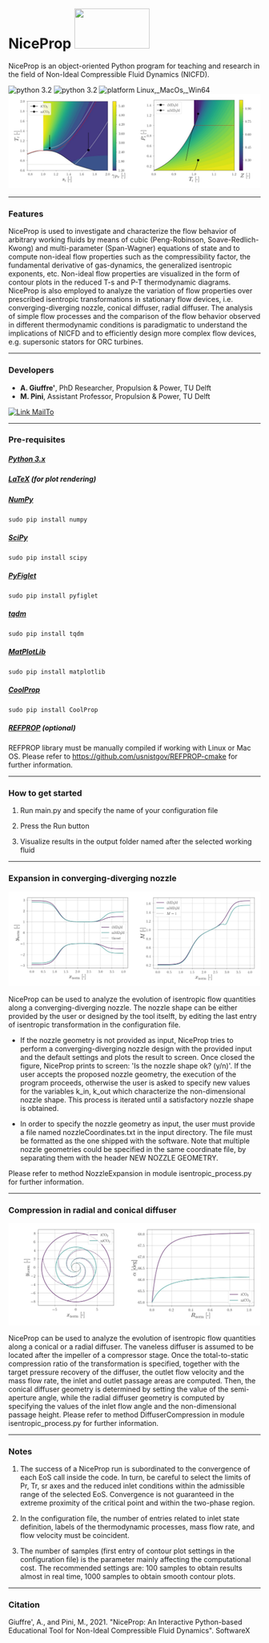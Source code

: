 # NiceProp <img src="https://github.com/Propulsion-Power-TU-Delft/NiceProp/blob/main/docs/NiceProp_logo.png" width="150" height="80">

NiceProp is an object-oriented Python program for teaching and research in the field of Non-Ideal Compressible Fluid Dynamics (NICFD).

![python 3.2](https://img.shields.io/badge/version-latest-blue.svg) ![python 3.2](https://img.shields.io/badge/python-3.7-blue.svg) ![platform Linux,_MacOs,_Win64](https://img.shields.io/badge/platform-Linux,_macos,_win64-blue.svg)
![Thermodynamic](./docs/thermodynamic_diagrams.jpg)

---

### Features
NiceProp is used to investigate and characterize the flow behavior of arbitrary working fluids by means of cubic (Peng-Robinson, Soave-Redlich-Kwong) and multi-parameter (Span-Wagner)
equations of state and to compute non-ideal flow properties such as the compressibility factor, the fundamental derivative of gas-dynamics, the generalized
isentropic exponents, etc.
Non-ideal flow properties are visualized in the form of contour plots in the reduced T-s and P-T thermodynamic diagrams.
NiceProp is also employed to analyze the variation of flow properties over prescribed isentropic transformations in stationary flow devices, 
i.e. converging-diverging nozzle, conical diffuser, radial diffuser. The analysis of simple flow processes and the comparison of
the flow behavior observed in different thermodynamic conditions is paradigmatic to understand the implications of NICFD and to
efficiently design more complex flow devices, e.g. supersonic stators for ORC turbines.

---

### Developers
* **A. Giuffre'**, PhD Researcher, Propulsion & Power, TU Delft
* **M. Pini**, Assistant Professor, Propulsion & Power, TU Delft

[![Link MailTo](https://img.shields.io/badge/MailTo-developers-blue.svg)](mailto:a.giuffre@tudelft.nl;m.pini@tudelft.nl?subject=NiceProp:Query)

---

### Pre-requisites
##### [Python 3.x](https://python.org)
##### [LaTeX](http://tug.org/texlive/) (for plot rendering)
##### [NumPy](https://numpy.org)
```
sudo pip install numpy
```
##### [SciPy](https://scipy.org)
```
sudo pip install scipy
```
##### [PyFiglet](https://github.com/pwaller/pyfiglet)
```
sudo pip install pyfiglet
```
##### [tqdm](https://pypi.org/project/tqdm/)
```
sudo pip install tqdm
```
##### [MatPlotLib](https://matplotlib.org)
```
sudo pip install matplotlib
```
##### [CoolProp](http://www.coolprop.org)

```
sudo pip install CoolProp
```

##### [REFPROP](https://www.nist.gov/srd/refprop) (optional)

REFPROP library must be manually compiled if working with Linux or Mac OS. Please refer to https://github.com/usnistgov/REFPROP-cmake for further information.

---

### How to get started
1. Run main.py and specify the name of your configuration file
  
2. Press the Run button

3. Visualize results in the output folder named after the selected working fluid

---

### Expansion in converging-diverging nozzle
![Nozzle](./docs/nozzle_expansion.jpg)

NiceProp can be used to analyze the evolution of isentropic flow quantities along a converging-diverging nozzle. The nozzle shape can be either provided by the user or designed by the tool itselft, by editing the last entry of isentropic transformation in the configuration file.

- If the nozzle geometry is not provided as input, NiceProp tries to perform a converging-diverging nozzle design with the provided input and the default settings and plots the result to screen. Once closed the figure, NiceProp prints to screen: 'Is the nozzle shape ok? (y/n)'. If the user accepts the proposed nozzle geometry, the execution of the program proceeds, otherwise the user is asked to specify new values for the variables k_in, k_out which characterize the non-dimensional nozzle shape. This process is iterated until a satisfactory nozzle shape is obtained.

- In order to specify the nozzle geometry as input, the user must provide a file named nozzleCoordinates.txt in the input directory. The file must be formatted as the one shipped with the software. Note that multiple nozzle geometries could be specified in the same coordinate file, by separating them with the header NEW NOZZLE GEOMETRY.

Please refer to method NozzleExpansion in module isentropic_process.py for further information.

---

### Compression in radial and conical diffuser
![Diffuser](./docs/diffuser_compression.jpg)

NiceProp can be used to analyze the evolution of isentropic flow quantities along a conical or a radial diffuser. The vaneless diffuser is assumed to be located after the impeller of a compressor stage. Once the total-to-static compression ratio of the transformation is specified, together with the target pressure recovery of the diffuser, the outlet flow velocity and the mass flow rate, the inlet and outlet passage areas are computed.
Then, the conical diffuser geometry is determined by setting the value of the semi-aperture angle, while the radial diffuser geometry is computed by specifying the values of the inlet flow angle and the non-dimensional passage height. Please refer to method DiffuserCompression in module isentropic_process.py for further information.

---

### Notes
1. The success of a NiceProp run is subordinated to the convergence of each EoS call inside the code. In turn, be careful to select the limits of Pr, Tr, sr axes and the reduced inlet conditions within the admissible range of the selected EoS. Convergence is not guaranteed in the extreme proximity of the critical point and within the two-phase region.

2. In the configuration file, the number of entries related to inlet state definition, labels of the thermodynamic processes, mass flow rate, and flow velocity must be coincident. 

3. The number of samples (first entry of contour plot settings in the configuration file) is the parameter mainly affecting the computational cost. The recommended settings are: 100 samples to obtain results almost in real time, 1000 samples to obtain smooth contour plots. 

---

### Citation
Giuffre', A., and Pini, M., 2021. "NiceProp: An Interactive Python-based Educational Tool for Non-Ideal Compressible Fluid Dynamics". SoftwareX
